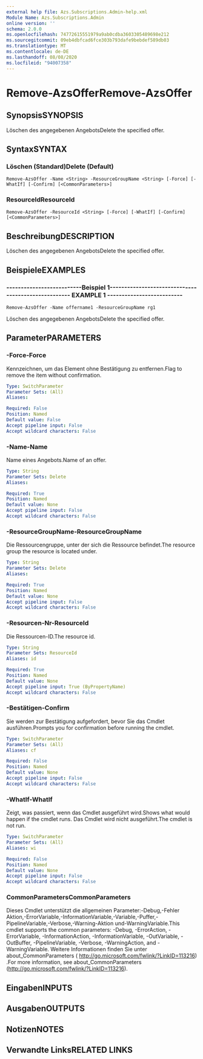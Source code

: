 ```yaml
---
external help file: Azs.Subscriptions.Admin-help.xml
Module Name: Azs.Subscriptions.Admin
online version: ''
schema: 2.0.0
ms.openlocfilehash: 74772615551979a9ab0cdba3603305489698e212
ms.sourcegitcommit: 09eb4dbfcad6fce303b793dafe9bebdef589db03
ms.translationtype: MT
ms.contentlocale: de-DE
ms.lasthandoff: 08/08/2020
ms.locfileid: "94007358"
---
```

# <span data-ttu-id="262c5-101">Remove-AzsOffer</span><span class="sxs-lookup"><span data-stu-id="262c5-101">Remove-AzsOffer</span></span>

## <span data-ttu-id="262c5-102">Synopsis</span><span class="sxs-lookup"><span data-stu-id="262c5-102">SYNOPSIS</span></span>
<span data-ttu-id="262c5-103">Löschen des angegebenen Angebots</span><span class="sxs-lookup"><span data-stu-id="262c5-103">Delete the specified offer.</span></span>

## <span data-ttu-id="262c5-104">Syntax</span><span class="sxs-lookup"><span data-stu-id="262c5-104">SYNTAX</span></span>

### <span data-ttu-id="262c5-105">Löschen (Standard)</span><span class="sxs-lookup"><span data-stu-id="262c5-105">Delete (Default)</span></span>
```
Remove-AzsOffer -Name <String> -ResourceGroupName <String> [-Force] [-WhatIf] [-Confirm] [<CommonParameters>]
```

### <span data-ttu-id="262c5-106">ResourceId</span><span class="sxs-lookup"><span data-stu-id="262c5-106">ResourceId</span></span>
```
Remove-AzsOffer -ResourceId <String> [-Force] [-WhatIf] [-Confirm] [<CommonParameters>]
```

## <span data-ttu-id="262c5-107">Beschreibung</span><span class="sxs-lookup"><span data-stu-id="262c5-107">DESCRIPTION</span></span>
<span data-ttu-id="262c5-108">Löschen des angegebenen Angebots</span><span class="sxs-lookup"><span data-stu-id="262c5-108">Delete the specified offer.</span></span>

## <span data-ttu-id="262c5-109">Beispiele</span><span class="sxs-lookup"><span data-stu-id="262c5-109">EXAMPLES</span></span>

### <span data-ttu-id="262c5-110">--------------------------Beispiel 1--------------------------</span><span class="sxs-lookup"><span data-stu-id="262c5-110">-------------------------- EXAMPLE 1 --------------------------</span></span>
```
Remove-AzsOffer -Name offername1 -ResourceGroupName rg1
```

<span data-ttu-id="262c5-111">Löschen des angegebenen Angebots</span><span class="sxs-lookup"><span data-stu-id="262c5-111">Delete the specified offer.</span></span>

## <span data-ttu-id="262c5-112">Parameter</span><span class="sxs-lookup"><span data-stu-id="262c5-112">PARAMETERS</span></span>

### <span data-ttu-id="262c5-113">-Force</span><span class="sxs-lookup"><span data-stu-id="262c5-113">-Force</span></span>
<span data-ttu-id="262c5-114">Kennzeichnen, um das Element ohne Bestätigung zu entfernen.</span><span class="sxs-lookup"><span data-stu-id="262c5-114">Flag to remove the item without confirmation.</span></span>

```yaml
Type: SwitchParameter
Parameter Sets: (All)
Aliases: 

Required: False
Position: Named
Default value: False
Accept pipeline input: False
Accept wildcard characters: False
```

### <span data-ttu-id="262c5-115">-Name</span><span class="sxs-lookup"><span data-stu-id="262c5-115">-Name</span></span>
<span data-ttu-id="262c5-116">Name eines Angebots.</span><span class="sxs-lookup"><span data-stu-id="262c5-116">Name of an offer.</span></span>

```yaml
Type: String
Parameter Sets: Delete
Aliases: 

Required: True
Position: Named
Default value: None
Accept pipeline input: False
Accept wildcard characters: False
```

### <span data-ttu-id="262c5-117">-ResourceGroupName</span><span class="sxs-lookup"><span data-stu-id="262c5-117">-ResourceGroupName</span></span>
<span data-ttu-id="262c5-118">Die Ressourcengruppe, unter der sich die Ressource befindet.</span><span class="sxs-lookup"><span data-stu-id="262c5-118">The resource group the resource is located under.</span></span>

```yaml
Type: String
Parameter Sets: Delete
Aliases: 

Required: True
Position: Named
Default value: None
Accept pipeline input: False
Accept wildcard characters: False
```

### <span data-ttu-id="262c5-119">-Resourcen-Nr</span><span class="sxs-lookup"><span data-stu-id="262c5-119">-ResourceId</span></span>
<span data-ttu-id="262c5-120">Die Ressourcen-ID.</span><span class="sxs-lookup"><span data-stu-id="262c5-120">The resource id.</span></span>

```yaml
Type: String
Parameter Sets: ResourceId
Aliases: id

Required: True
Position: Named
Default value: None
Accept pipeline input: True (ByPropertyName)
Accept wildcard characters: False
```

### <span data-ttu-id="262c5-121">-Bestätigen</span><span class="sxs-lookup"><span data-stu-id="262c5-121">-Confirm</span></span>
<span data-ttu-id="262c5-122">Sie werden zur Bestätigung aufgefordert, bevor Sie das Cmdlet ausführen.</span><span class="sxs-lookup"><span data-stu-id="262c5-122">Prompts you for confirmation before running the cmdlet.</span></span>

```yaml
Type: SwitchParameter
Parameter Sets: (All)
Aliases: cf

Required: False
Position: Named
Default value: None
Accept pipeline input: False
Accept wildcard characters: False
```

### <span data-ttu-id="262c5-123">-WhatIf</span><span class="sxs-lookup"><span data-stu-id="262c5-123">-WhatIf</span></span>
<span data-ttu-id="262c5-124">Zeigt, was passiert, wenn das Cmdlet ausgeführt wird.</span><span class="sxs-lookup"><span data-stu-id="262c5-124">Shows what would happen if the cmdlet runs.</span></span>
<span data-ttu-id="262c5-125">Das Cmdlet wird nicht ausgeführt.</span><span class="sxs-lookup"><span data-stu-id="262c5-125">The cmdlet is not run.</span></span>

```yaml
Type: SwitchParameter
Parameter Sets: (All)
Aliases: wi

Required: False
Position: Named
Default value: None
Accept pipeline input: False
Accept wildcard characters: False
```

### <span data-ttu-id="262c5-126">CommonParameters</span><span class="sxs-lookup"><span data-stu-id="262c5-126">CommonParameters</span></span>
<span data-ttu-id="262c5-127">Dieses Cmdlet unterstützt die allgemeinen Parameter:-Debug,-Fehler Aktion,-ErrorVariable,-InformationVariable,-Variable,-Puffer,-PipelineVariable,-Verbose,-Warning-Aktion und-WarningVariable.</span><span class="sxs-lookup"><span data-stu-id="262c5-127">This cmdlet supports the common parameters: -Debug, -ErrorAction, -ErrorVariable, -InformationAction, -InformationVariable, -OutVariable, -OutBuffer, -PipelineVariable, -Verbose, -WarningAction, and -WarningVariable.</span></span> <span data-ttu-id="262c5-128">Weitere Informationen finden Sie unter about_CommonParameters ( http://go.microsoft.com/fwlink/?LinkID=113216) .</span><span class="sxs-lookup"><span data-stu-id="262c5-128">For more information, see about_CommonParameters (http://go.microsoft.com/fwlink/?LinkID=113216).</span></span>

## <span data-ttu-id="262c5-129">Eingaben</span><span class="sxs-lookup"><span data-stu-id="262c5-129">INPUTS</span></span>

## <span data-ttu-id="262c5-130">Ausgaben</span><span class="sxs-lookup"><span data-stu-id="262c5-130">OUTPUTS</span></span>

## <span data-ttu-id="262c5-131">Notizen</span><span class="sxs-lookup"><span data-stu-id="262c5-131">NOTES</span></span>

## <span data-ttu-id="262c5-132">Verwandte Links</span><span class="sxs-lookup"><span data-stu-id="262c5-132">RELATED LINKS</span></span>

